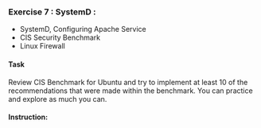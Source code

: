 ### Exercise 7 : SystemD :
* SystemD, Configuring Apache Service
* CIS Security Benchmark
* Linux Firewall

#### Task
Review CIS Benchmark for Ubuntu and try to implement at least 10 of the recommendations that were made within the benchmark.
You can practice and explore as much you can.

#### Instruction:
